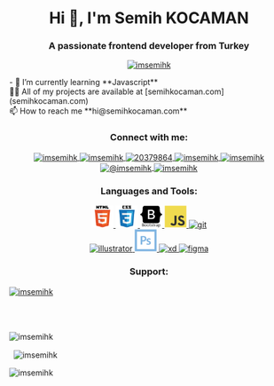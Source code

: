 <h1 align="center">Hi 👋, I'm Semih KOCAMAN</h1>
<h3 align="center">A passionate frontend developer from Turkey</h3>
<p align="center">
  <a href="https://twitter.com/imsemihk" target="blank">
    <img src="https://img.shields.io/twitter/follow/imsemihk?logo=twitter&style=for-the-badge" alt="imsemihk" />
  </a>
</p> - 🌱 I’m currently learning **Javascript** </br> 👨‍💻 All of my projects are available at [semihkocaman.com](semihkocaman.com) </br> 📫 How to reach me **hi@semihkocaman.com** <h3 align="center">Connect with me:</h3>
<p align="center">
  <a href="https://twitter.com/imsemihk" target="blank">
    <img align="center" src="https://raw.githubusercontent.com/rahuldkjain/github-profile-readme-generator/master/src/images/icons/Social/twitter.svg" alt="imsemihk" height="30" width="40" />
  </a>
  <a href="https://linkedin.com/in/imsemihk" target="blank">
    <img align="center" src="https://raw.githubusercontent.com/rahuldkjain/github-profile-readme-generator/master/src/images/icons/Social/linked-in-alt.svg" alt="imsemihk" height="30" width="40" />
  </a>
  <a href="https://stackoverflow.com/users/20379864" target="blank">
    <img align="center" src="https://raw.githubusercontent.com/rahuldkjain/github-profile-readme-generator/master/src/images/icons/Social/stack-overflow.svg" alt="20379864" height="30" width="40" />
  </a>
  <a href="https://fb.com/imsemihk" target="blank">
    <img align="center" src="https://raw.githubusercontent.com/rahuldkjain/github-profile-readme-generator/master/src/images/icons/Social/facebook.svg" alt="imsemihk" height="30" width="40" />
  </a>
  <a href="https://instagram.com/imsemihk" target="blank">
    <img align="center" src="https://raw.githubusercontent.com/rahuldkjain/github-profile-readme-generator/master/src/images/icons/Social/instagram.svg" alt="imsemihk" height="30" width="40" />
  </a>
  <a href="https://medium.com/@imsemihk" target="blank">
    <img align="center" src="https://raw.githubusercontent.com/rahuldkjain/github-profile-readme-generator/master/src/images/icons/Social/medium.svg" alt="@imsemihk" height="30" width="40" />
  </a>
  <a href="https://www.youtube.com/c/imsemihk" target="blank">
    <img align="center" src="https://raw.githubusercontent.com/rahuldkjain/github-profile-readme-generator/master/src/images/icons/Social/youtube.svg" alt="imsemihk" height="30" width="40" />
  </a>
</p>
<h3 align="center">Languages and Tools:</h3>
<p align="center">
  <a href="https://www.w3.org/html/" target="_blank" rel="noreferrer">
    <img src="https://raw.githubusercontent.com/devicons/devicon/master/icons/html5/html5-original-wordmark.svg" alt="html5" width="40" height="40" />
  </a>
  <a href="https://www.w3schools.com/css/" target="_blank" rel="noreferrer">
    <img src="https://raw.githubusercontent.com/devicons/devicon/master/icons/css3/css3-original-wordmark.svg" alt="css3" width="40" height="40" />
  </a>
  <a href="https://getbootstrap.com" target="_blank" rel="noreferrer">
    <img src="https://raw.githubusercontent.com/devicons/devicon/master/icons/bootstrap/bootstrap-plain-wordmark.svg" alt="bootstrap" width="40" height="40" />
  </a>
   <a href="https://developer.mozilla.org/en-US/docs/Web/JavaScript" target="_blank" rel="noreferrer">
    <img src="https://raw.githubusercontent.com/devicons/devicon/master/icons/javascript/javascript-original.svg" alt="javascript" width="40" height="40" />
  </a>
  <a href="https://git-scm.com/" target="_blank" rel="noreferrer">
    <img src="https://www.vectorlogo.zone/logos/git-scm/git-scm-icon.svg" alt="git" width="40" height="40" />
  </a></br>
      <a href="https://www.adobe.com/in/products/illustrator.html" target="_blank" rel="noreferrer">
    <img src="https://www.vectorlogo.zone/logos/adobe_illustrator/adobe_illustrator-icon.svg" alt="illustrator" width="40" height="40" />
  </a>
  <a href="https://www.photoshop.com/en" target="_blank" rel="noreferrer">
    <img src="https://raw.githubusercontent.com/devicons/devicon/master/icons/photoshop/photoshop-line.svg" alt="photoshop" width="40" height="40" />
  </a>
  <a href="https://www.adobe.com/products/xd.html" target="_blank" rel="noreferrer">
    <img src="https://cdn.worldvectorlogo.com/logos/adobe-xd.svg" alt="xd" width="40" height="40" />
  </a>
    <a href="https://www.figma.com/" target="_blank" rel="noreferrer">
    <img src="https://www.vectorlogo.zone/logos/figma/figma-icon.svg" alt="figma" width="40" height="40" />
  </a>
</p>
<h3 align="center">Support:</h3>
<p>
  <a href="https://www.buymeacoffee.com/imsemihk">
    <img align="center" src="https://cdn.buymeacoffee.com/buttons/v2/default-yellow.png" height="50" width="210" alt="imsemihk" />
  </a>
</p>
<br>
<br>
<p>
  <img align="center" src="https://github-readme-stats.vercel.app/api/top-langs?username=imsemihk&show_icons=true&locale=en&layout=compact" alt="imsemihk" />
</p>
<p>&nbsp; <img align="center" src="https://github-readme-stats.vercel.app/api?username=imsemihk&show_icons=true&locale=en" alt="imsemihk" />
</p>
<p>
  <img align="center" src="https://github-readme-streak-stats.herokuapp.com/?user=imsemihk&" alt="imsemihk" />
</p>
